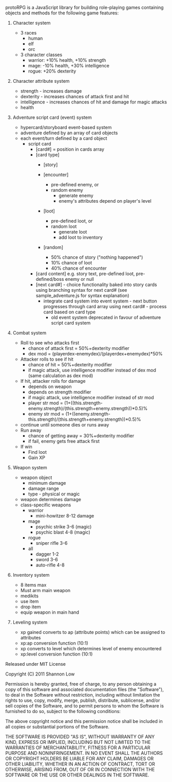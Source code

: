 protoRPG is a JavaScript library for building role-playing games containing objects and methods for the following game features:

1. Character system
	- 3 races
		- human
		- elf
		- orc
	- 3 character classes 
		- warrior: +10% health, +10% strength
		- mage: -10% health, +30% intelligence
		- rogue: +20% dexterity

2. Character attribute system
	- strength - increases damage
	- dexterity - increases chances of attack first and hit
	- intelligence - increases chances of hit and damage for magic attacks
	- health

3. Adventure script card (event) system
	- hypercard/storyboard event-based system
	- adventure defined by an array of card objects
	- each event/turn defined by a card object
		- script card
			- [card#] = position in cards array
			- [card type]
				- [story]
				- [encounter]
					- pre-defined enemy, or
					- random enemy
						- generate enemy
						- enemy's attributes depend on player's level

				- [loot]
					- pre-defined loot, or
					- random loot
						- generate loot
						- add loot to inventory
				- [random]
					- 50% chance of story ("nothing happened")
					- 10% chance of loot
					- 40% chance of encounter
			- [card content] e.g. story text, pre-defined loot, pre-defined/boss enemy or null
			- [next card#]
                		- choice functionality baked into story cards using branching syntax for next card# (see sample_adventure.js for syntax explanation)
              - integrate card system into event system
              		- next button progresses through card array using next card#
              		- process card based on card type
              	- old event system deprecated in favour of adventure script card system

4. Combat system
	- Roll to see who attacks first
		- chance of attack first = 50%+dexterity modifier
		- dex mod = (playerdex-enemydex)/(playerdex+enemydex)\*50%
	- Attacker rolls to see if hit
		- chance of hit = 50%+dexterity modifier
		- if magic attack, use intelligence modifier instead of dex mod (same calculation as dex mod)
	- If hit, attacker rolls for damage
		- depends on weapon
		- depends on strength modifier
		- if magic attack, use intelligence modifier instead of str mod
		- player str mod = (1+((this.strength-enemy.strength)/(this.strength+enemy.strength))\*0.5)%
		- enemy str mod = (1+((enemy.strength-this.strength)/(this.strength+enemy.strength))\*0.5)%
	- continue until someone dies or runs away
	- Run away
		- chance of getting away = 30%+dexterity modifier
		- if fail, enemy gets free attack first
	- If win
		- Find loot
		- Gain XP

5. Weapon system
	- weapon object
		- minimum damage
		- damage range
		- type - physical or magic
	- weapon determines damage
	- class-specific weapons
		- warrior
			- mini-howitzer 8-12 damage
		- mage
			- psychic strike 3-6 (magic)
			- psychic blast 4-8 (magic)
		- rogue
			- sniper rifle 3-6
		- all
			- dagger 1-2
			- sword 3-6
			- auto-rifle 4-8

6. Inventory system
	- 8 items max
	- Must arm main weapon
	- medikits
	- use item
	- drop item
	- equip weapon in main hand

7. Leveling system
	- xp gained converts to ap (attribute points) which can be assigned to attributes
	- xp:ap conversion function (10:1)
	- xp converts to level which determines level of enemy encountered
	- xp:level conversion function (10:1)


Released under MIT License

Copyright (C) 2011 Shannon Low

Permission is hereby granted, free of charge, to any person obtaining a copy of this software and associated documentation files (the "Software"), to deal in the Software without restriction, including without limitation the rights to use, copy, modify, merge, publish, distribute, sublicense, and/or sell copies of the Software, and to permit persons to whom the Software is furnished to do so, subject to the following conditions:

The above copyright notice and this permission notice shall be included in all copies or substantial portions of the Software.

THE SOFTWARE IS PROVIDED "AS IS", WITHOUT WARRANTY OF ANY KIND, EXPRESS OR IMPLIED, INCLUDING BUT NOT LIMITED TO THE WARRANTIES OF MERCHANTABILITY, FITNESS FOR A PARTICULAR PURPOSE AND NONINFRINGEMENT. IN NO EVENT SHALL THE AUTHORS OR COPYRIGHT HOLDERS BE LIABLE FOR ANY CLAIM, DAMAGES OR OTHER LIABILITY, WHETHER IN AN ACTION OF CONTRACT, TORT OR OTHERWISE, ARISING FROM, OUT OF OR IN CONNECTION WITH THE SOFTWARE OR THE USE OR OTHER DEALINGS IN THE SOFTWARE.